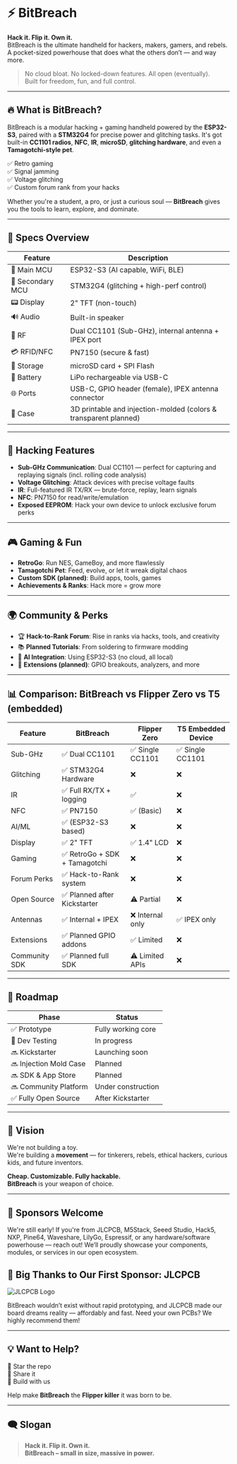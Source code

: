 # ⚡ BitBreach  
**Hack it. Flip it. Own it.**  
BitBreach is the ultimate handheld for hackers, makers, gamers, and rebels.  
A pocket-sized powerhouse that does what the others don’t — and way more.  

> No cloud bloat. No locked-down features. All open (eventually).  
> Built for freedom, fun, and full control.

---

## 🔥 What is BitBreach?

BitBreach is a modular hacking + gaming handheld powered by the **ESP32-S3**, paired with a **STM32G4** for precise power and glitching tasks. It's got built-in **CC1101 radios**, **NFC**, **IR**, **microSD**, **glitching hardware**, and even a **Tamagotchi-style pet**.

✅ Retro gaming  
✅ Signal jamming  
✅ Voltage glitching  
✅ Custom forum rank from your hacks  

Whether you're a student, a pro, or just a curious soul — **BitBreach** gives you the tools to learn, explore, and dominate.

---

## 💾 Specs Overview

| Feature             | Description                                              |
|---------------------|----------------------------------------------------------|
| 🔌 Main MCU         | ESP32-S3 (AI capable, WiFi, BLE)                         |
| 🔧 Secondary MCU    | STM32G4 (glitching + high-perf control)                 |
| 📟 Display          | 2" TFT (non-touch)                                      |
| 🔊 Audio            | Built-in speaker                                        |
| 📡 RF               | Dual CC1101 (Sub-GHz), internal antenna + IPEX port     |
| 💳 RFID/NFC         | PN7150 (secure & fast)                   |
| 📀 Storage          | microSD card + SPI Flash                                |
| 🔋 Battery          | LiPo rechargeable via USB-C                             |
| 🌐 Ports            | USB-C, GPIO header (female), IPEX antenna connector     |
| 🌈 Case             | 3D printable and injection-molded (colors & transparent planned) |

---

## 🚀 Hacking Features

- **Sub-GHz Communication**: Dual CC1101 — perfect for capturing and replaying signals (incl. rolling code analysis)
- **Voltage Glitching**: Attack devices with precise voltage faults
- **IR**: Full-featured IR TX/RX — brute-force, replay, learn signals
- **NFC**: PN7150 for read/write/emulation
- **Exposed EEPROM**: Hack your own device to unlock exclusive forum perks

---

## 🎮 Gaming & Fun

- **RetroGo**: Run NES, GameBoy, and more flawlessly  
- **Tamagotchi Pet**: Feed, evolve, or let it wreak digital chaos  
- **Custom SDK (planned)**: Build apps, tools, games  
- **Achievements & Ranks**: Hack more = grow more  

---

## 🌍 Community & Perks

- 🏆 **Hack-to-Rank Forum**: Rise in ranks via hacks, tools, and creativity  
- 📚 **Planned Tutorials**: From soldering to firmware modding  
- 🧠 **AI Integration**: Using ESP32-S3 (no cloud, all local)  
- 🧰 **Extensions (planned)**: GPIO breakouts, analyzers, and more  

---

## 📊 Comparison: BitBreach vs Flipper Zero vs T5 (embedded)

| Feature                 | BitBreach                 | Flipper Zero          | T5 Embedded Device      |
|-------------------------|---------------------------|------------------------|--------------------------|
| Sub-GHz                 | ✅ Dual CC1101             | ✅ Single CC1101       | ✅ Single CC1101         |
| Glitching               | ✅ STM32G4 Hardware        | ❌                     | ❌                       |
| IR                      | ✅ Full RX/TX + logging    | ✅                     | ❌                       |
| NFC                     | ✅ PN7150                  | ✅ (Basic)             | ❌                       |
| AI/ML                   | ✅ (ESP32-S3 based)        | ❌                     | ❌                       |
| Display                 | ✅ 2" TFT                  | ✅ 1.4" LCD            | ❌                       |
| Gaming                  | ✅ RetroGo + SDK + Tamagotchi | ❌                 | ❌                       |
| Forum Perks             | ✅ Hack-to-Rank system     | ❌                     | ❌                       |
| Open Source             | ✅ Planned after Kickstarter | ⚠️ Partial            | ❌                       |
| Antennas                | ✅ Internal + IPEX         | ❌ Internal only       | ✅ IPEX only             |
| Extensions              | ✅ Planned GPIO addons     | ✅ Limited             | ❌                       |
| Community SDK           | ✅ Planned full SDK        | ⚠️ Limited APIs        | ❌                       |

---

## 🧪 Roadmap

| Phase                     | Status               |
|--------------------------|----------------------|
| ✅ Prototype             | Fully working core   |
| 🧪 Dev Testing          | In progress          |
| 🔜 Kickstarter          | Launching soon       |
| 🔜 Injection Mold Case  | Planned              |
| 🔜 SDK & App Store      | Planned              |
| 🔜 Community Platform   | Under construction   |
| ✅ Fully Open Source    | After Kickstarter    |

---

## 🎯 Vision

We're not building a toy.  
We're building a **movement** — for tinkerers, rebels, ethical hackers, curious kids, and future inventors.

**Cheap. Customizable. Fully hackable.**  
**BitBreach** is your weapon of choice.

---

## 🤝 Sponsors Welcome

We're still early!
If you're from JLCPCB, M5Stack, Seeed Studio, Hack5, NXP, Pine64, Waveshare, LilyGo, Espressif, or any hardware/software powerhouse — reach out!
We’ll proudly showcase your components, modules, or services in our open ecosystem.

## 💚 Big Thanks to Our First Sponsor: JLCPCB

![JLCPCB Logo]([https://jlcpcb.com/static/img/logo/jlcpcb-logo.svg)

BitBreach wouldn’t exist without rapid prototyping, and JLCPCB made our board dreams reality — affordably and fast.
Need your own PCBs? We highly recommend them!

---

## 💡 Want to Help?

🌟 Star the repo  
🔗 Share it  
💪 Build with us  

Help make **BitBreach** the **Flipper killer** it was born to be.

---

## 🗨️ Slogan

> **Hack it. Flip it. Own it.**  
> **BitBreach – small in size, massive in power.**
